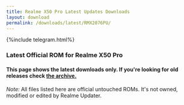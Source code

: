 ```yaml
---
title: Realme X50 Pro Latest Updates Downloads
layout: download
permalink: /downloads/latest/RMX2076PU/
---
```

<script>
    $(document).ready(function () {
        loadLatest("RMX2076PU");
    });
</script>

{%include telegram.html%}

<div class="col-12 mx-auto">
    <h3 class="title bg-light p-2 rounded">Latest Official ROM for Realme X50 Pro</h3>
    <h4>This page shows the latest downloads only. If you're looking for old releases check
        <a href="/downloads/archive/RMX2076PU/">the archive.</a></h4>
    <p><i>Note: </i>All files listed here are official untouched ROMs.
        It's not owned, modified or edited by Realme Updater.</p>
    <div id="downloads">
    </div>
</div>